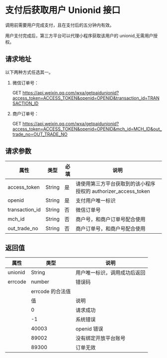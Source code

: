 # 支付后获取用户 Unionid 接口

调用前需要用户完成支付，且在支付后的五分钟内有效。

用户支付完成后，第三方平台可以代理小程序获取该用户的 unionid,无需用户授权。

## 请求地址

以下两种方式任选其一。

1.  微信订单号：

    GET https://api.weixin.qq.com/wxa/getpaidunionid?access_token=ACCESS_TOKEN&openid=OPENID&transaction_id=TRANSACTION_ID

2.  商户订单号：

    GET https://api.weixin.qq.com/wxa/getpaidunionid?access_token=ACCESS_TOKEN&openid=OPENID&mch_id=MCH_ID&out_trade_no=OUT_TRADE_NO

## 请求参数

| 属性           | 类型   | 必填 | 说明                                                           |
| -------------- | ------ | ---- | -------------------------------------------------------------- |
| access_token   | String | 是   | 请使用第三方平台获取到的该小程序授权的 authorizer_access_token |
| openid         | String | 是   | 支付用户唯一标识                                               |
| transaction_id | String | 否   | 微信订单号                                                     |
| mch_id         | String | 否   | 商户号，和商户订单号配合使用                                   |
| out_trade_no   | String | 否   | 商户订单号，和商户号配合使用                                   |

## 返回值

| 属性    | 类型             | 说明                         |
| ------- | ---------------- | ---------------------------- |
| unionid | String           | 用户唯一标识，调用成功后返回 |
| errcode | number           | 错误码                       |
|         | errcode 的合法值 |
|         | 值               | 说明                         |
|         | 0                | 请求成功                     |
|         | -1               | 系统错误                     |
|         | 40003            | openid 错误                  |
|         | 89002            | 没有绑定开放平台账号         |
|         | 89300            | 订单无效                     |
